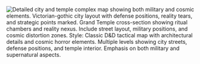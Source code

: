 ![Detailed city and temple complex map showing both military and cosmic elements. Victorian-gothic city layout with defense positions, reality tears, and strategic points marked. Grand Temple cross-section showing ritual chambers and reality nexus. Include street layout, military positions, and cosmic distortion zones. Style: Classic D&D tactical map with architectural details and cosmic horror elements. Multiple levels showing city streets, defense positions, and temple interior. Emphasis on both military and supernatural aspects.](map_caption_1.jpeg)
